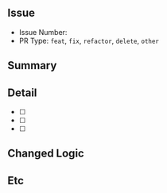 ## Issue
+ Issue Number: <!-- #issue -->
+ PR Type: `feat`, `fix`, `refactor`, `delete`, `other`

## Summary
<!-- 해당 기능에 대한 요약글 -->

## Detail
<!-- 해당 기능에 대한 상세 요소-->
- [ ]
- [ ]
- [ ]

## Changed Logic
<!-- 고친 사항(아닌 경우 삭제) -->

## Etc
